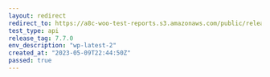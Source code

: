 ```yaml
---
layout: redirect
redirect_to: https://a8c-woo-test-reports.s3.amazonaws.com/public/release/7.7.0/wp-latest-2/api/index.html
test_type: api
release_tag: 7.7.0
env_description: "wp-latest-2"
created_at: "2023-05-09T22:44:50Z"
passed: true
---
```

